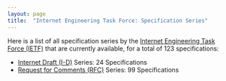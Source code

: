 ```yaml
---
layout: page
title:  "Internet Engineering Task Force: Specification Series"
---
```


Here is a list of all specification series by the [Internet Engineering Task Force (IETF)](http://www.ietf.org/) that are currently available, for a total of 123 specifications:

  * [Internet Draft (I-D)](I-D) Series: 24 Specifications
  * [Request for Comments (RFC)](RFC) Series: 99 Specifications
